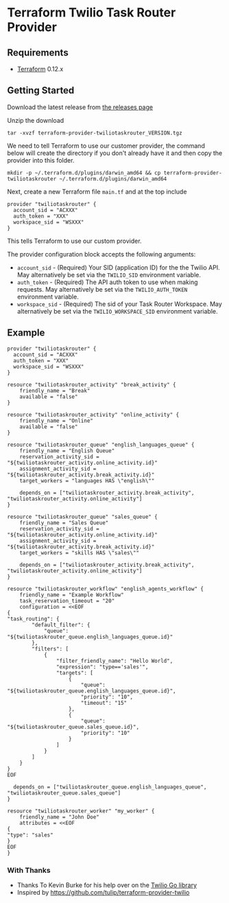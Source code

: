 # Terraform Twilio Task Router Provider

## Requirements

- [Terraform](https://www.terraform.io/downloads.html) 0.12.x

## Getting Started

Download the latest release from [the releases page](https://github.com/joshhornby/terraform-provider-twiliotaskrouter/releases)

Unzip the download

`tar -xvzf terraform-provider-twiliotaskrouter_VERSION.tgz`

We need to tell Terraform to use our customer provider, the command below will create the directory if you don't already
have it and then copy the provider into this folder.

`mkdir -p ~/.terraform.d/plugins/darwin_amd64 && cp terraform-provider-twiliotaskrouter ~/.terraform.d/plugins/darwin_amd64`

Next, create a new Terraform file `main.tf` and at the top include

```
provider "twiliotaskrouter" {
  account_sid = "ACXXX"
  auth_token = "XXX"
  workspace_sid = "WSXXX"
}
```

This tells Terraform to use our custom provider.

The provider configuration block accepts the following arguments:

- `account_sid` - (Required) Your SID (application ID) for the the Twilio API. May alternatively be set via the
  `TWILIO_SID` environment variable.
- `auth_token` - (Required) The API auth token to use when making requests. May alternatively
  be set via the `TWILIO_AUTH_TOKEN` environment variable.
- `workspace_sid` - (Required) The sid of your Task Router Workspace. May alternatively
  be set via the `TWILIO_WORKSPACE_SID` environment variable.

## Example

```
provider "twiliotaskrouter" {
  account_sid = "ACXXX"
  auth_token = "XXX"
  workspace_sid = "WSXXX"
}

resource "twiliotaskrouter_activity" "break_activity" {
    friendly_name = "Break"
    available = "false"
}

resource "twiliotaskrouter_activity" "online_activity" {
    friendly_name = "Online"
    available = "false"
}

resource "twiliotaskrouter_queue" "english_languages_queue" {
    friendly_name = "English Queue"
    reservation_activity_sid = "${twiliotaskrouter_activity.online_activity.id}"
    assignment_activity_sid = "${twiliotaskrouter_activity.break_activity.id}"
    target_workers = "languages HAS \"english\""

    depends_on = ["twiliotaskrouter_activity.break_activity", "twiliotaskrouter_activity.online_activity"]
}

resource "twiliotaskrouter_queue" "sales_queue" {
    friendly_name = "Sales Queue"
    reservation_activity_sid = "${twiliotaskrouter_activity.online_activity.id}"
    assignment_activity_sid = "${twiliotaskrouter_activity.break_activity.id}"
    target_workers = "skills HAS \"sales\""

    depends_on = ["twiliotaskrouter_activity.break_activity", "twiliotaskrouter_activity.online_activity"]
}

resource "twiliotaskrouter_workflow" "english_agents_workflow" {
    friendly_name = "Example Workflow"
    task_reservation_timeout = "20"
    configuration = <<EOF
{
"task_routing": {
        "default_filter": {
            "queue": "${twiliotaskrouter_queue.english_languages_queue.id}"
        },
        "filters": [
            {
                "filter_friendly_name": "Hello World",
                "expression": "type=='sales'",
                "targets": [
                    {
                        "queue": "${twiliotaskrouter_queue.english_languages_queue.id}",
                        "priority": "10",
                        "timeout": "15"
                    },
                    {
                        "queue": "${twiliotaskrouter_queue.sales_queue.id}",
                        "priority": "10"
                    }
                ]
            }
        ]
    }
}
EOF

  depends_on = ["twiliotaskrouter_queue.english_languages_queue", "twiliotaskrouter_queue.sales_queue"]
}

resource "twiliotaskrouter_worker" "my_worker" {
    friendly_name = "John Doe"
    attributes = <<EOF
{
"type": "sales"
}
EOF
}

```

### With Thanks

- Thanks To Kevin Burke for his help over on the [Twilio Go library](https://github.com/kevinburke/twilio-go)
- Inspired by https://github.com/tulip/terraform-provider-twilio
